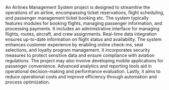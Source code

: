 An Airlines Management System project is designed to streamline the operations of an airline,
encompassing ticket reservations, flight scheduling, and passenger management ticket booking etc.
The system typically features modules for booking flights, managing passenger information, and processing payments.
It includes an administrative interface for managing flights, routes, aircraft, and crew assignments. 
Real-time data integration ensures up-to-date information on flight status and availability.
The system enhances customer experience by enabling online check-ins, seat selections, and loyalty program management.
It incorporates security measures to protect sensitive data and ensure compliance with aviation regulations. 
The project may also involve developing mobile applications for passenger convenience. Advanced analytics and reporting tools aid in operational decision-making and performance evaluation. 
Lastly, it aims to reduce operational costs and improve efficiency through automation and process optimization.
